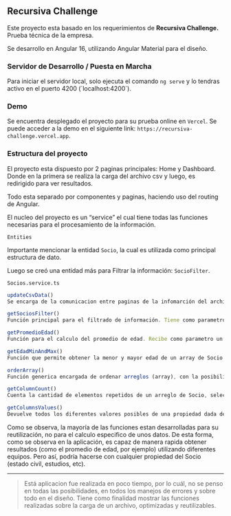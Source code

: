 ## Recursiva Challenge

Este proyecto esta basado en los requerimientos de **Recursiva Challenge.** Prueba técnica de la empresa.

Se desarrollo en Angular 16, utilizando Angular Material para el diseño.

### Servidor de Desarrollo / Puesta en Marcha

Para iniciar el servidor local, solo ejecuta el comando `ng serve` y lo tendras activo en el puerto 4200 (\`localhost:4200\`).

### Demo

Se encuentra desplegado el proyecto para su prueba online en `Vercel`. Se puede acceder a la demo en el siguiente link: `https://recursiva-challenge.vercel.app`. 

### Estructura del proyecto

El proyecto esta dispuesto por 2 paginas principales: Home y Dashboard. Donde en la primera se realiza la carga del archivo csv y luego, es redirigido para ver resultados.

Todo esta separado por componentes y paginas, haciendo uso del routing de Angular.

El nucleo del proyecto es un “service” el cual tiene todas las funciones necesarias para el procesamiento de la información. 

`Entities`

Importante mencionar la entidad `Socio`, la cual es utilizada como principal estructura de dato.

Luego se creó una entidad más para Filtrar la información: `SocioFilter`.

`Socios.service.ts`

```javascript
updateCsvData() 
Se encarga de la comunicacion entre paginas de la infomarción del archivo

getSociosFilter()
Función principal para el filtrado de información. Tiene como parametro "filters", el cual puede recibir multiples objetos de filtro, haciendo posible su reutilización y personalización.

getPromedioEdad()
Función para el calculo del promedio de edad. Recibe como parametro un array de Socio y puede calcular de ese arreglo el promedio de edad.

getEdadMinAndMax()
Función que permite obtener la menor y mayor edad de un array de Socio

orderArray()
Función generica encargada de ordenar arreglos (array), con la posibilidad de seleccionar el tipo de ordenamiento (asc y desc) y la columna con la cual se quiere ordenar.

getColumnCount()
Cuenta la cantidad de elementos repetidos de un arreglo de Socio, seleccionando previamente la columna a contabilizar y el tipo de ordenamiento.

getColumnsValues()
Devuelve todos los diferentes valores posibles de una propiedad dada de un arreglo.
```

Como se observa, la mayoría de las funciones estan desarrolladas para su reutilización, no para el calculo especifico de unos datos. De esta forma, como se observa en la aplicación, es capaz de manera rapida obtener resultados (como el promedio de edad, por ejemplo) utilizando diferentes equipos. Pero así, podría hacerse con cualquier propiedad del Socio (estado civil, estudios, etc).

---

> Está aplicacion fue realizada en poco tiempo, por lo cuál, no se penso en todas las posibilidades, en todos los manejos de errores y sobre todo en el diseño. Tiene como finalidad mostrar las funciones realizadas sobre la carga de un archivo, optimizadas y reutilizables.